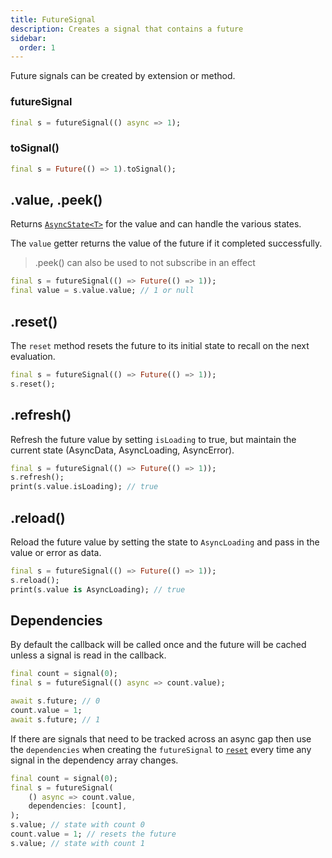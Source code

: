 ```yaml
---
title: FutureSignal
description: Creates a signal that contains a future
sidebar:
  order: 1
---
```


Future signals can be created by extension or method.

### futureSignal

```dart
final s = futureSignal(() async => 1);
```

### toSignal()

```dart
final s = Future(() => 1).toSignal();
```

## .value, .peek()

Returns [`AsyncState<T>`](/dart/async/state) for the value and can handle the various states.

The `value` getter returns the value of the future if it completed successfully.

> .peek() can also be used to not subscribe in an effect

```dart
final s = futureSignal(() => Future(() => 1));
final value = s.value.value; // 1 or null
```

## .reset()

The `reset` method resets the future to its initial state to recall on the next evaluation.

```dart
final s = futureSignal(() => Future(() => 1));
s.reset();
```

## .refresh()

Refresh the future value by setting `isLoading` to true, but maintain the current state (AsyncData, AsyncLoading, AsyncError).

```dart
final s = futureSignal(() => Future(() => 1));
s.refresh();
print(s.value.isLoading); // true
```

## .reload()

Reload the future value by setting the state to `AsyncLoading` and pass in the value or error as data.

```dart
final s = futureSignal(() => Future(() => 1));
s.reload();
print(s.value is AsyncLoading); // true
```

## Dependencies

By default the callback will be called once and the future will be cached unless a signal is read in the callback.

```dart
final count = signal(0);
final s = futureSignal(() async => count.value);

await s.future; // 0
count.value = 1;
await s.future; // 1
```

If there are signals that need to be tracked across an async gap then use the `dependencies` when creating the `futureSignal` to [`reset`](#.reset()) every time any signal in the dependency array changes.

```dart
final count = signal(0);
final s = futureSignal(
    () async => count.value,
    dependencies: [count],
);
s.value; // state with count 0
count.value = 1; // resets the future
s.value; // state with count 1
```
